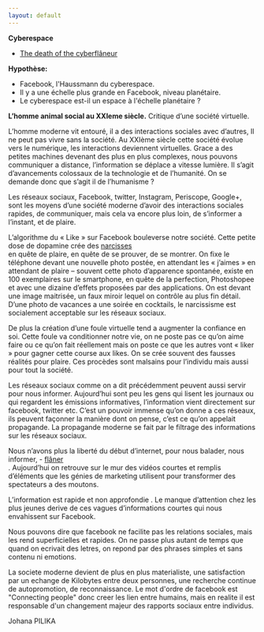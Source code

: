 ```yaml
---
layout: default
---
```

**Cyberespace**

 - <a href="http://www.nytimes.com/2012/02/05/opinion/sunday/the-death-of-the-cyberflaneur.html?_r=0">The death of the cyberflâneur</a><br>

**Hypothèse:**

   - Facebook, l'Haussmann du cyberespace.
   - Il y a une échelle plus grande en Facebook, niveau planétaire.
   - Le cyberespace est-il un espace à l'échelle planétaire ?


**L’homme animal social au XXIeme siècle.**
Critique d’une société virtuelle.



L’homme moderne vit entouré, il a des interactions sociales avec d’autres, Il ne peut pas vivre sans la société. 
Au XXIème siècle cette société évolue vers le numérique, les interactions deviennent virtuelles. 
Grace a des petites machines devenant des plus en plus complexes, nous pouvons communiquer a distance, l’information se déplace a vitesse lumière. Il s’agit d’avancements colossaux de la technologie et de l’humanité. On se demande donc que s’agit il de l’humanisme ?

Les réseaux sociaux, Facebook, twitter, Instagram, Periscope, Google+, sont les moyens d’une société moderne d’avoir des interactions sociales rapides, de communiquer, mais cela va encore plus loin, de s’informer a l’instant, et de plaire.

L’algorithme du « Like » sur Facebook bouleverse notre société. Cette petite dose de dopamine crée des <a href="https://sawisms.blog/2016/06/02/culture-du-narcissisme-sur-les-reseaux-sociaux/">narcisses</a><br> en quête de plaire, en quête de se prouver, de se montrer.
  On fixe le téléphone devant une nouvelle photo postée, en attendant les « j’aimes » en attendant de plaire – souvent cette photo d’apparence spontanée, existe en 100 exemplaires sur le smartphone, en quête de la perfection, Photoshopee et avec une dizaine d’effets proposées par des applications. On est devant une image maitrisée, un faux miroir lequel on contrôle au plus fin détail. D’une photo de vacances a une soirée en cocktails, le narcissisme est socialement acceptable sur les réseaux sociaux. 

De plus la création d’une foule virtuelle tend a augmenter la confiance en soi. 
Cette foule va conditionner notre vie, on ne poste pas ce qu’on aime faire ou ce qu’on fait réellement mais on poste ce que les autres vont « liker » pour gagner cette course aux likes. 
On se crée souvent des fausses réalités pour plaire. 
Ces procèdes sont malsains pour l’individu mais aussi pour tout la société. 

Les réseaux sociaux comme on a dit précédemment peuvent aussi servir pour nous informer. Aujourd’hui sont peu les gens qui lisent les journaux ou qui regardent les émissions informatives, l’information vient directement sur facebook, twitter etc. 
C’est un pouvoir immense qu’on donne a ces réseaux, ils peuvent façonner la manière dont on pense, c’est ce qu’on appelait propagande. La propagande moderne se fait par le filtrage des informations sur les réseaux sociaux. 

Nous n’avons plus la liberté du début d’internet, pour nous balader, nous informer, - <a href="http://www.nytimes.com/2012/02/05/opinion/sunday/the-death-of-the-cyberflaneur.html?_r=0">flâner</a><br>. Aujourd’hui on retrouve sur le mur des vidéos courtes et remplis d’éléments que les génies de marketing utilisent pour transformer des spectateurs a des moutons.

L’information est rapide et non approfondie . 
Le manque d’attention chez les plus jeunes derive de ces vagues d’informations courtes qui nous envahissent sur Facebook. 
 

Nous pouvons dire que facebook ne facilite pas les relations sociales, mais les rend superficielles et rapides. On ne passe plus autant de temps que quand on ecrivait des letres, on repond par des phrases simples et sans contenu ni emotions. 

La societe moderne devient de plus en plus materialiste, une satisfaction par un echange de Kilobytes entre deux personnes, une recherche continue de autopromotion, de reconnaissance. Le mot d'ordre de facebook est "Connecting people" donc creer les lien entre humains, mais en realite il est responsable d'un changement majeur des rapports sociaux entre individus.

Johana PILIKA

